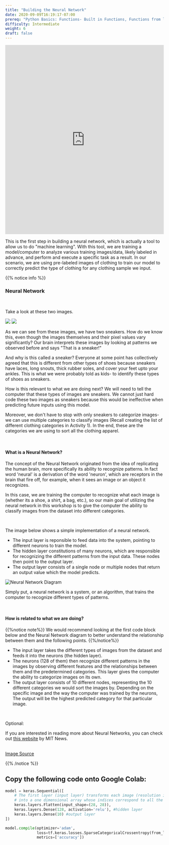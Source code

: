 ```yaml
---
title: "Building the Neural Network"
date: 2020-09-09T16:19:17-07:00
prereq: "Python Basics: Functions- Built in Functions, Functions from libraries; Data Types- Strings, Numbers, Reading from Console; Data Structures- Lists, Tuples, Sets"
difficulty: Intermediate
weight: 6
draft: false
---
```


<iframe width="100%" height="600px" src="https://www.youtube.com/embed/ttOhB-w8dt0" frameborder="0" allow="accelerometer; autoplay; encrypted-media; gyroscope; picture-in-picture" allowfullscreen></iframe>


This is the first step in building a neural network, which is actually a tool to allow us to do "machine learning". With this tool, we are training a model/computer to analyze various training images/data, likely labeled in advance, and perform and execute a specific task as a result. In our scenario, we are using pre-labeled images of clothing to train our model to correctly predict the type of clothing for any clothing sample we input.

{{% notice info %}}
### Neural Network





<br>

Take a look at these two images.

![](../media/NN_sneaker_ex1.png)
![](../media/NN_sneaker_ex2.png)

As we can see from these images, we have two sneakers. How do we know this, even though the images themselves and their pixel values vary significantly? Our brain interprets these images by looking at patterns we observed before and says "That is a sneaker!"

And why is this called a sneaker? Everyone at some point has collectively agreed that this is different from other types of shoes because sneakers have laces, long snouts, thick rubber soles, and cover your feet upto your ankles. This is what we were probably told as kids- to identify these types of shoes as sneakers.

How is this relevant to what we are doing next? We will need to tell the computer that these types of images are sneakers. We cannot just hard code these two images as sneakers because this would be ineffective when predicting future inputs using this model. 

Moreover, we don't have to stop with only sneakers to categorize images- we can use multiple categories to classify images (Recall creating the list of different clothing categories in Activity 1). In the end, these are the categories we are using to sort all the clothing apparel.

<br>

#### What is a Neural Network?

The concept of the Neural Network originated from the idea of replicating the human brain, more specifically its ability to recognize patterns. In fact word 'neural' is a derivation of the word 'neuron', which are receptors in the brain that fire off, for example, when it sees an image or an object it recognizes.

In this case, we are training the computer to recognize what each image is (whether its a shoe, a shirt, a bag, etc.), so our main goal of utilizing the neural network in this workshop is to give the computer the ability to classify  images from the dataset into different categories.

<br>

The image below shows a simple implementation of a neural network.
- The input layer is reponsible to feed data into the system, pointing to different neurons to train the model.
- The hidden layer constitutions of many neurons, which are responsible for recognizing the different patterns from the input data. These nodes then point to the output layer.
- The output layer consists of a single node or multiple nodes that return an output value which the model predicts.








![Neural Network Diagram](../media/neural_network.png)

Simply put, a neural network is a system, or an algorithm, that trains the computer to recognize different types of patterns. 

<br>

#### How is related to what we are doing?

{{%notice note%}}
We would recommend looking at the first code block below and the Neural Network diagram to better understand the relationship between them and the following points.
{{%/notice%}}

- The input layer takes the different types of images from the dataset and feeds it into the neurons (the hidden layer).
- The neurons (128 of them) then recognize different patterns in the images by observing different features and the relationships between them and the predetermined categories. This layer gives the computer the ability to categorize images on its own.
- The output layer consists of 10 different nodes, representing the 10 different categories we would sort the images by. Depending on the specific image and the way the computer was trained by the neurons, The output will be the highest predicted category for that particular image.




<br>

Optional:

If you are interested in reading more about Neural Networks, you can check out <a href="https://news.mit.edu/2017/explained-neural-networks-deep-learning-0414" target="_blank">this website</a> by MIT News.
 
<br>
<a href="https://en.wikipedia.org/wiki/Neural_network#/media/File:Neural_network_example.svg" target="_blank">Image Source</a>

{{% /notice %}}


## Copy the following code onto Google Colab:
```python
model = keras.Sequential([ 
    # The first layer (input layer) transforms each image (resolution is 28 x 28 pixels) 
    # into a one dimensional array whose indices correspond to all the pixels in the image.
    keras.layers.Flatten(input_shape=(28, 28)), 
    keras.layers.Dense(128, activation='relu'), #hidden layer
    keras.layers.Dense(10) #output layer
])
```

```python
model.compile(optimizer='adam',
              loss=tf.keras.losses.SparseCategoricalCrossentropy(from_logits=True),
              metrics=['accuracy'])
```



